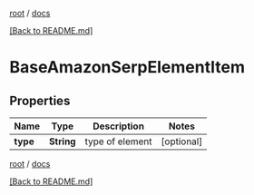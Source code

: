 [root](./../ "root") / [docs](./ "docs")

[[Back to README.md]](./../README.md "[Back to README.md]")

# BaseAmazonSerpElementItem

## Properties

| Name | Type | Description | Notes |
|------------ | ------------- | ------------- | -------------|
|**type** | **String** | type of element |  [optional] |

[root](./../ "root") / [docs](./ "docs")

[[Back to README.md]](./../README.md "[Back to README.md]")